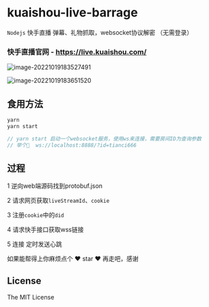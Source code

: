 # kuaishou-live-barrage


`Nodejs` 快手直播 弹幕、礼物抓取，websocket协议解密 （无需登录）



### 快手直播官网 - https://live.kuaishou.com/

![image-20221019183527491](https://img.jarvan.cn//imgimage-20221019183527491.png)

<img src="https://img.jarvan.cn//imgimage-20221019183651520.png" alt="image-20221019183651520"  />

## 食用方法

```js
yarn 
yarn start

// yarn start 启动一个websocket服务，使用ws来连接，需要房间ID为查询参数
// 举个🌰  ws://localhost:8888/?id=tianci666
```



## 过程

1 逆向web端源码找到protobuf.json

2 请求网页获取`liveStreamId`、`cookie`

3 注册`cookie`中的`did`

4 请求快手接口获取wss链接

5 连接 定时发送心跳



如果能帮得上你麻烦点个 ❤ star ❤ 再走吧，感谢

## License

The MIT License

